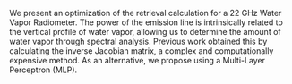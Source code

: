 We present an optimization of the retrieval calculation for a 22 GHz Water Vapor Radiometer. The power of the emission line is intrinsically related to the vertical profile of water vapor, allowing us to determine the amount of water vapor through spectral analysis. Previous work obtained this by calculating the inverse Jacobian matrix, a complex and computationally expensive method. As an alternative, we propose using a Multi-Layer Perceptron (MLP).
